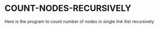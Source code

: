 # COUNT-NODES-RECURSIVELY
Here is the program to count number of nodes in single link llist recursively
